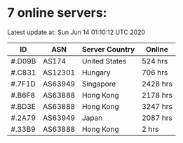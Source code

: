 # 7 online servers:

Latest update at: Sun Jun 14 01:10:12 UTC 2020

| ID | ASN | Server Country | Online |
| -- | --- | -------------- | ------ |
| #.D09B | AS174 | United States | 524 hrs |
| #.C831 | AS12301 | Hungary | 706 hrs |
| #.7F1D | AS63949 | Singapore | 2428 hrs |
| #.B6F8 | AS63888 | Hong Kong | 2178 hrs |
| #.BD3E | AS63888 | Hong Kong | 3247 hrs |
| #.2A79 | AS63949 | Japan | 2087 hrs |
| #.33B9 | AS63888 | Hong Kong | 2 hrs |

